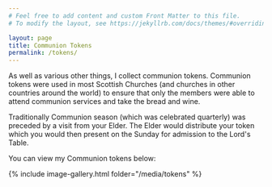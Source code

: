 ```yaml
---
# Feel free to add content and custom Front Matter to this file.
# To modify the layout, see https://jekyllrb.com/docs/themes/#overriding-theme-defaults

layout: page
title: Communion Tokens
permalink: /tokens/
---
```

<script>
function redirectToPage() {
  const currentDate = new Date();
  const dayOfWeek = currentDate.getDay();

  if (dayOfWeek === 0) {
    window.location.replace('https://www.topple.scot/sabbath');
  }
}

window.onload = redirectToPage;
</script>

As well as various other things, I collect communion tokens. Communion tokens were used in most Scottish Churches (and churches in other countries around the world) to ensure that only the members were able to attend communion services and take the bread and wine.

Traditionally Communion season (which was celebrated quarterly) was preceded by a visit from your Elder. The Elder would distribute your token which you would then present on the Sunday for admission to the Lord's Table.

You can view my Communion tokens below:

{% include image-gallery.html folder="/media/tokens" %}
